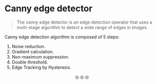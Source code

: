# Canny edge detector
>The canny edge detector is an edge detection operator that uses a multi-stage algorithm to detect a wide range of edges in images.

Canny edge detection algorithm is composed of 5 steps:

1. Noise reduction.
2. Gradient calculation.
3. Non-maximum suppression.
4. Double threshold.
5. Edge Tracking by Hysteresis.

<p align="center">
&#9678; &#9678; &#9678;
</p>
